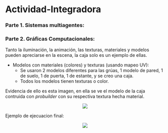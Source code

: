 # Actividad-Integradora
### Parte 1. Sistemas multiagentes:
### Parte 2. Gráficas Computacionales:
Tanto la iluminación, la animación, las texturas, materiales y modelos pueden apreciarse en la escena, la caja solo es un ejemplo de ellas.
- Modelos con materiales (colores) y texturas (usando mapeo UV):
  - Se usaron 2 modelos diferentes para las grúas, 1 modelo de pared, 1 de suelo, 1 de puerta, 1 de estante, y se creo una caja. 
  - Todos los modelos tienen texturas o color. 

Evidencia de ello es esta imagen, en ella se ve el modelo de la caja contruida con *probuilder* con su respectiva textura hecha material.
<p align="center">
  <img src="https://github.com/AbrahamMMz/Actividad-Integradora/blob/main/cajaAbraham.png" />
</p>

Ejemplo de ejecuacion final:

<p align="center">
  <img src="https://github.com/AbrahamMMz/Actividad-Integradora/blob/main/evidencia.gif" />
</p>


